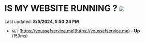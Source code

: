 # IS MY WEBSITE RUNNING ? [![](https://img.shields.io/static/v1?label=Sponsor&message=%E2%9D%A4&logo=GitHub&color=%23fe8e86)](https://github.com/sponsors/Youssef-Lehmam)

Last updated: **8/5/2024, 5:50:24 PM**

- `GET` [https://youssefservice.me](https://youssefservice.me) - **Up** (150ms)
